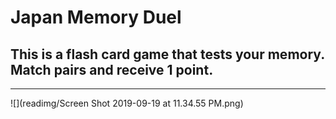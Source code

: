 # Japan Memory Duel

## This is a flash card game that tests your memory. Match pairs and receive 1 point.

---

![](readimg/Screen Shot 2019-09-19 at 11.34.55 PM.png)